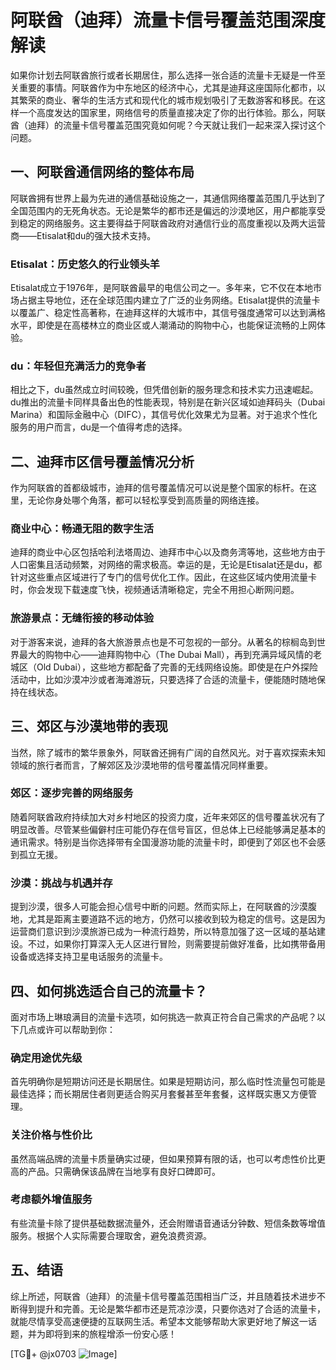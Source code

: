 # 阿联酋（迪拜）流量卡信号覆盖范围深度解读

如果你计划去阿联酋旅行或者长期居住，那么选择一张合适的流量卡无疑是一件至关重要的事情。阿联酋作为中东地区的经济中心，尤其是迪拜这座国际化都市，以其繁荣的商业、奢华的生活方式和现代化的城市规划吸引了无数游客和移民。在这样一个高度发达的国家里，网络信号的质量直接决定了你的出行体验。那么，阿联酋（迪拜）的流量卡信号覆盖范围究竟如何呢？今天就让我们一起来深入探讨这个问题。

## 一、阿联酋通信网络的整体布局

阿联酋拥有世界上最为先进的通信基础设施之一，其通信网络覆盖范围几乎达到了全国范围内的无死角状态。无论是繁华的都市还是偏远的沙漠地区，用户都能享受到稳定的网络服务。这主要得益于阿联酋政府对通信行业的高度重视以及两大运营商——Etisalat和du的强大技术支持。

### Etisalat：历史悠久的行业领头羊

Etisalat成立于1976年，是阿联酋最早的电信公司之一。多年来，它不仅在本地市场占据主导地位，还在全球范围内建立了广泛的业务网络。Etisalat提供的流量卡以覆盖广、稳定性高著称，在迪拜这样的大城市中，其信号强度通常可以达到满格水平，即使是在高楼林立的商业区或人潮涌动的购物中心，也能保证流畅的上网体验。

### du：年轻但充满活力的竞争者

相比之下，du虽然成立时间较晚，但凭借创新的服务理念和技术实力迅速崛起。du推出的流量卡同样具备出色的性能表现，特别是在新兴区域如迪拜码头（Dubai Marina）和国际金融中心（DIFC），其信号优化效果尤为显著。对于追求个性化服务的用户而言，du是一个值得考虑的选择。

## 二、迪拜市区信号覆盖情况分析

作为阿联酋的首都级城市，迪拜的信号覆盖情况可以说是整个国家的标杆。在这里，无论你身处哪个角落，都可以轻松享受到高质量的网络连接。

### 商业中心：畅通无阻的数字生活

迪拜的商业中心区包括哈利法塔周边、迪拜市中心以及商务湾等地，这些地方由于人口密集且活动频繁，对网络的需求极高。幸运的是，无论是Etisalat还是du，都针对这些重点区域进行了专门的信号优化工作。因此，在这些区域内使用流量卡时，你会发现下载速度飞快，视频通话清晰稳定，完全不用担心断网问题。

### 旅游景点：无缝衔接的移动体验

对于游客来说，迪拜的各大旅游景点也是不可忽视的一部分。从著名的棕榈岛到世界最大的购物中心——迪拜购物中心（The Dubai Mall），再到充满异域风情的老城区（Old Dubai），这些地方都配备了完善的无线网络设施。即使是在户外探险活动中，比如沙漠冲沙或者海滩游玩，只要选择了合适的流量卡，便能随时随地保持在线状态。

## 三、郊区与沙漠地带的表现

当然，除了城市的繁华景象外，阿联酋还拥有广阔的自然风光。对于喜欢探索未知领域的旅行者而言，了解郊区及沙漠地带的信号覆盖情况同样重要。

### 郊区：逐步完善的网络服务

随着阿联酋政府持续加大对乡村地区的投资力度，近年来郊区的信号覆盖状况有了明显改善。尽管某些偏僻村庄可能仍存在信号盲区，但总体上已经能够满足基本的通讯需求。特别是当你选择带有全国漫游功能的流量卡时，即便到了郊区也不会感到孤立无援。

### 沙漠：挑战与机遇并存

提到沙漠，很多人可能会担心信号中断的问题。然而实际上，在阿联酋的沙漠腹地，尤其是距离主要道路不远的地方，仍然可以接收到较为稳定的信号。这是因为运营商们意识到沙漠旅游已成为一种流行趋势，所以特意加强了这一区域的基站建设。不过，如果你打算深入无人区进行冒险，则需要提前做好准备，比如携带备用设备或选择支持卫星电话服务的流量卡。

## 四、如何挑选适合自己的流量卡？

面对市场上琳琅满目的流量卡选项，如何挑选一款真正符合自己需求的产品呢？以下几点或许可以帮助到你：

### 确定用途优先级

首先明确你是短期访问还是长期居住。如果是短期访问，那么临时性流量包可能是最佳选择；而长期居住者则更适合购买月套餐甚至年套餐，这样既实惠又方便管理。

### 关注价格与性价比

虽然高端品牌的流量卡质量确实过硬，但如果预算有限的话，也可以考虑性价比更高的产品。只需确保该品牌在当地享有良好口碑即可。

### 考虑额外增值服务

有些流量卡除了提供基础数据流量外，还会附赠语音通话分钟数、短信条数等增值服务。根据个人实际需要合理取舍，避免浪费资源。

## 五、结语

综上所述，阿联酋（迪拜）的流量卡信号覆盖范围相当广泛，并且随着技术进步不断得到提升和完善。无论是繁华都市还是荒凉沙漠，只要你选对了合适的流量卡，就能尽情享受高速便捷的互联网生活。希望本文能够帮助大家更好地了解这一话题，并为即将到来的旅程增添一份安心感！

[TG💪+ @jx0703 ![Image](https://github.com/user-attachments/assets/dbca1d08-cadb-493c-b0ec-ad6f7a83f270)]